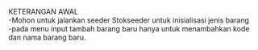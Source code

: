 KETERANGAN AWAL
<br>
-Mohon untuk jalankan seeder Stokseeder untuk inisialisasi jenis barang
<br>
-pada menu input tambah barang baru hanya untuk menambahkan kode dan nama barang baru.
